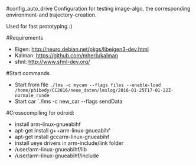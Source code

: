 #config_auto_drive
Configuration for testing image-algo, the corresponding environment-and trajectory-creation.

Used for fast prototyping :)

#Requirements
 * Eigen: http://neuro.debian.net/pkgs/libeigen3-dev.html
 * Kalman:  https://github.com/mherb/kalman
 * sfml: http://www.sfml-dev.org/


#Start commands
 * Start from file `./lms -c mycam --flags files --enable-load /home/phibedy/CC2016/neue_daten/lmslog/2016-01-25T17-01-22Z-normale_runde`
 * Start car `./lms -c new_car --flags sendData

 
#Crosscompiling for odroid:
 * install arm-linux-gnueabihf
  * apt-get install g++arm-linux-gnueabihf
  * apt-get install gccarm-linux-gnueabihf
 * install ueye drivers in arm-include/link folder
  * /user/arm-linux-gnueabihf/lib
  * /user/arm-linux-gnueabihf/include
 
